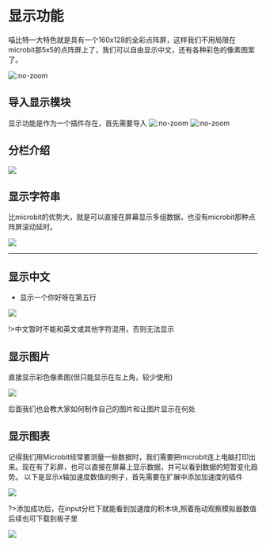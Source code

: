 # 显示功能

喵比特一大特色就是具有一个160x128的全彩点阵屏，这样我们不用局限在microbit那5x5的点阵屏上了，我们可以自由显示中文，还有各种彩色的像素图案了。

![](https://s2.ax1x.com/2019/01/29/kMOde0.png ':no-zoom')

## 导入显示模块

显示功能是作为一个插件存在，首先需要导入
![](https://s2.ax1x.com/2019/01/29/kMOcl9.png ':no-zoom')
![](https://s2.ax1x.com/2019/01/29/kMOgyR.png ':no-zoom')

## 分栏介绍

![](https://s2.ax1x.com/2019/01/29/kMOWex.png)

## 显示字符串

比microbit的优势大，就是可以直接在屏幕显示多组数据，也没有microbit那种点阵屏滚动延时。

![](https://s2.ax1x.com/2019/01/29/kMO5FO.png)

---
## 显示中文

- 显示一个你好呀在第五行 

![](https://s2.ax1x.com/2019/01/28/kMdBeU.png)  

!>中文暂时不能和英文或其他字符混用，否则无法显示

## 显示图片

直接显示彩色像素图(但只能显示在左上角，较少使用)

![](https://s2.ax1x.com/2019/01/28/kM0MVS.png)

后面我们也会教大家如何制作自己的图片和让图片显示在何处

## 显示图表

记得我们用Microbit经常要测量一些数据时，我们需要把microbit连上电脑打印出来。现在有了彩屏，也可以直接在屏幕上显示数据，并可以看到数据的短暂变化趋势。
以下是显示x轴加速度数值的例子，首先需要在扩展中添加加速度的插件

![](https://s2.ax1x.com/2019/01/28/kMECuT.png)  
  
?>添加成功后，在input分栏下就能看到加速度的积木块,照着拖动观察模拟器数值后续也可下载到板子里

![](https://s2.ax1x.com/2019/01/28/kMZscq.png)



